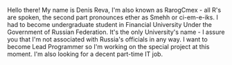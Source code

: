 Hello there! My name is Denis Reva, I'm also known as RarogCmex - all R's are spoken, the second part pronounces ether as Smehh or ci-em-e-iks.
I had to become undergraduate student in Financial University Under the Government of Russian Federation. It's the only University's name - I assure you that I'm not associated with Russia's officials in any way.
I want to become Lead Programmer so I'm working on the special project at this moment. I'm also looking for a decent part-time IT job.

<!--
**RarogCmex/rarogcmex** is a ✨ _special_ ✨ repository because its `README.md` (this file) appears on your GitHub profile.

Here are some ideas to get you started:

- 🔭 I’m currently working on ...
- 🌱 I’m currently learning ...
- 👯 I’m looking to collaborate on ...
- 🤔 I’m looking for help with ...
- 💬 Ask me about ...
- 📫 How to reach me: ...
- 😄 Pronouns: ...
- ⚡ Fun fact: ...
-->
